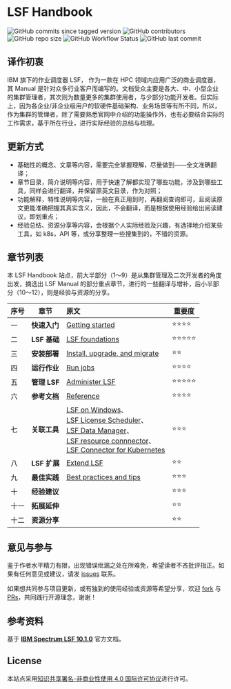# LSF Handbook

![GitHub commits since tagged version](https://img.shields.io/github/commits-since/baiyongan/lsf-handbook/v1.0.0?color=yellow&logo=github&style=for-the-badge)
![GitHub contributors](https://img.shields.io/github/contributors/baiyongan/lsf-handbook?logo=github&style=for-the-badge)
![GitHub repo size](https://img.shields.io/github/repo-size/baiyongan/lsf-handbook?color=purple&logo=github&style=for-the-badge)
![GitHub Workflow Status](https://img.shields.io/github/workflow/status/baiyongan/lsf-handbook/pages%20build%20and%20deployment?color=blue&logo=github&style=for-the-badge)
![GitHub last commit](https://img.shields.io/github/last-commit/baiyongan/lsf-handbook?logo=github&style=for-the-badge)


## 译作初衷

IBM 旗下的作业调度器 LSF， 作为一款在 HPC 领域内应用广泛的商业调度器，其 Manual 是针对众多行业客户而编写的。文档受众主要是各大、中、小型企业的集群管理者，其次则为数量更多的集群使用者，与少部分功能开发者。但实际上，因为各企业/非企业级用户的软硬件基础架构、业务场景等有所不同，所以，作为集群的管理者，除了需要熟悉官网中介绍的功能操作外，也有必要结合实际的工作需求，基于所在行业，进行实际经验的总结与梳理。

## 更新方式

- 基础性的概念、文章等内容，需要完全掌握理解，尽量做到——全文准确翻译；
- 章节目录，简介说明等内容，用于快速了解都实现了哪些功能，涉及到哪些工具，同样会进行翻译，并保留原英文目录，作为对照；
- 功能解释，特性说明等内容，一般在真正用到时，再翻阅查询即可，且阅读原文更能准确把握其真实含义，因此，不会翻译，而是根据使用经验给出阅读建议，即划重点；
- 经验总结、资源分享等内容，会根据个人实际经验及兴趣，有选择地介绍某些工具，如 k8s，API 等，或分享整理一些搜集到的，不错的资源。

## 章节列表

本 LSF Handbook 站点，前大半部分（1～9）是从集群管理及二次开发者的角度出发，摘选出 LSF Manual 的部分重点章节，进行的一些翻译与增补，后小半部分（10～12），则是经验与资源的分享。


| 序号 | 章节         | 原文                                                         | 重要度 |
| ---- | ------------ | :----------------------------------------------------------- | ------ |
| 一   | **快速入门** | [Getting started](https://www.ibm.com/docs/en/spectrum-lsf/10.1.0?topic=getting-started) | ⭐⭐⭐⭐   |
| 二   | **LSF 基础** | [LSF foundations](https://www.ibm.com/docs/en/spectrum-lsf/10.1.0?topic=lsf-foundations) | ⭐⭐⭐⭐⭐  |
| 三   | **安装部署** | [Install, upgrade, and migrate](https://www.ibm.com/docs/en/spectrum-lsf/10.1.0?topic=install-upgrade-migrate) | ⭐⭐     |
| 四   | **运行作业** | [Run jobs](https://www.ibm.com/docs/en/spectrum-lsf/10.1.0?topic=run-jobs) | ⭐⭐⭐⭐   |
| 五   | **管理 LSF** | [Administer LSF](https://www.ibm.com/docs/en/spectrum-lsf/10.1.0?topic=administer-lsf) | ⭐⭐⭐⭐⭐  |
| 六   | **参考文档** | [Reference](https://www.ibm.com/docs/en/spectrum-lsf/10.1.0?topic=reference) | ⭐⭐⭐⭐   |
| 七   | **关联工具** | [LSF on Windows](https://www.ibm.com/docs/en/spectrum-lsf/10.1.0?topic=lsf-windows)、<br>[LSF License Scheduler](https://www.ibm.com/docs/en/spectrum-lsf/10.1.0?topic=lsf-license-scheduler)、<br>[LSF Data Manager](https://www.ibm.com/docs/en/spectrum-lsf/10.1.0?topic=lsf-data-manager)、<br>[LSF resource connnector](https://www.ibm.com/docs/en/spectrum-lsf/10.1.0?topic=lsf-resource-connnector)、<br>[LSF Connector for Kubernetes](https://www.ibm.com/docs/en/spectrum-lsf/10.1.0?topic=lsf-connector-kubernetes) | ⭐⭐⭐    |
| 八   | **LSF 扩展** | [Extend LSF](https://www.ibm.com/docs/en/spectrum-lsf/10.1.0?topic=extend-lsf) | ⭐⭐     |
| 九   | **最佳实践** | [Best practices and tips](https://www.ibm.com/docs/en/spectrum-lsf/10.1.0?topic=best-practices-tips) | ⭐⭐⭐    |
| 十   | **经验建议** |                                                              | ⭐⭐⭐    |
| 十一 | **拓展延伸** |                                                              | ⭐⭐     |
| 十二 | **资源分享** |                                                              | ⭐⭐     |



## 意见与参与

鉴于作者水平精力有限，出现错误纰漏之处在所难免，希望读者不吝批评指正。如果有任何意见或建议，请发 [issues](https://github.com/baiyongan/lsf-handbook/issues) 联系。

如果想共同参与项目更新，或有独到的使用经验或资源等希望分享，欢迎 [fork](https://github.com/baiyongan/lsf-handbook) 与 [PRs](https://github.com/baiyongan/lsf-handbook/pulls)，共同践行开源理念，谢谢！

## 参考资料

基于  [**IBM Spectrum LSF 10.1.0**](https://www.ibm.com/docs/en/spectrum-lsf/10.1.0) 官方文档。

## License

本站点采用[知识共享署名-非商业性使用 4.0 国际许可协议](http://baiyongan.github.io/lsf-handbook/LICENSE/)进行许可。

